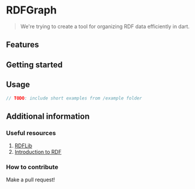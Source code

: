# RDFGraph

> We're trying to create a tool for organizing RDF data efficiently in dart.

## Features

## Getting started

## Usage

```dart
// TODO: include short examples from /example folder
```

## Additional information

### Useful resources

1. [RDFLib](https://github.com/RDFLib/rdflib)
2. [Introduction to RDF](https://www.w3.org/TR/rdf11-primer/)

### How to contribute

Make a pull request!
